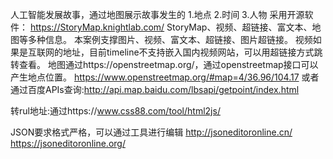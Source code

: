 人工智能发展故事，通过地图展示故事发生的
1.地点
2.时间
3.人物
采用开源软件：
https://StoryMap.knightlab.com/
StoryMap、视频、超链接、富文本、地图等多种信息。
本案例支撑图片、视频、富文本、超链接、图片超链接。
视频如果是互联网的地址，目前timeline不支持嵌入国内视频网站，可以用超链接方式跳转查看。
地图通过https://openstreetmap.org/，通过openstreetmap接口可以产生地点位置。
https://www.openstreetmap.org/#map=4/36.96/104.17
或者通过百度APIs查询:http://api.map.baidu.com/lbsapi/getpoint/index.html

转rul地址:通过https://www.css88.com/tool/html2js/

JSON要求格式严格，可以通过工具进行编辑
http://jsoneditoronline.cn/
https://jsoneditoronline.org/